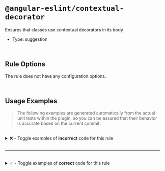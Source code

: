 <!--

  DO NOT EDIT.

  This markdown file was autogenerated using a mixture of the following files as the source of truth for its data:
  - ../../src/rules/contextual-decorator.ts
  - ../../tests/rules/contextual-decorator/cases.ts

  In order to update this file, it is therefore those files which need to be updated, as well as potentially the generator script:
  - ../../../../tools/scripts/generate-rule-docs.ts

-->

<br>

# `@angular-eslint/contextual-decorator`

Ensures that classes use contextual decorators in its body

- Type: suggestion

<br>

## Rule Options

The rule does not have any configuration options.

<br>

## Usage Examples

> The following examples are generated automatically from the actual unit tests within the plugin, so you can be assured that their behavior is accurate based on the current commit.

<br>

<details>
<summary>❌ - Toggle examples of <strong>incorrect</strong> code for this rule</summary>

<br>

#### Default Config

```json
{
  "rules": {
    "@angular-eslint/contextual-decorator": [
      "error"
    ]
  }
}
```

<br>

#### ❌ Invalid Code

```ts
@Injectable({
  providedIn: 'root'
})
class Test {
  @Input()
  ~~~~~~~~
  get label(): string {
    return this._label;
  }
  set label(value: string) {
    this._label = value;
  }
  private _label: string;
}
```

<br>

---

<br>

#### Default Config

```json
{
  "rules": {
    "@angular-eslint/contextual-decorator": [
      "error"
    ]
  }
}
```

<br>

#### ❌ Invalid Code

```ts
@Injectable({
  providedIn: 'root'
})
class Test {
  @Input()
  ~~~~~~~~
  set label(value: string) {
    this._label = value;
  }
  get label(): string {
    return this._label;
  }
  private _label: string;
}
```

<br>

---

<br>

#### Default Config

```json
{
  "rules": {
    "@angular-eslint/contextual-decorator": [
      "error"
    ]
  }
}
```

<br>

#### ❌ Invalid Code

```ts
@Injectable({
  providedIn: 'root'
})
class Test {
  @ViewChild(Pane)
  ~~~~~~~~~~~~~~~~
  set label(value: Pane) {
    doSomething();
  }
}
```

<br>

---

<br>

#### Default Config

```json
{
  "rules": {
    "@angular-eslint/contextual-decorator": [
      "error"
    ]
  }
}
```

<br>

#### ❌ Invalid Code

```ts
@Injectable({
  providedIn: 'root'
})
class Test {
  @HostListener('mouseover')
  ~~~~~~~~~~~~~~~~~~~~~~~~~~
  mouseOver() {
    this.doSomething();
  }
}
```

<br>

---

<br>

#### Default Config

```json
{
  "rules": {
    "@angular-eslint/contextual-decorator": [
      "error"
    ]
  }
}
```

<br>

#### ❌ Invalid Code

```ts
@Injectable({
  providedIn: 'root'
})
class Test {
  constructor(
    @Attribute('test') private readonly test: string
    ~~~~~~~~~~~~~~~~~~
  ) {}
}
```

<br>

---

<br>

#### Default Config

```json
{
  "rules": {
    "@angular-eslint/contextual-decorator": [
      "error"
    ]
  }
}
```

<br>

#### ❌ Invalid Code

```ts
@Injectable({
  providedIn: 'root'
})
class Test {
  @ContentChild(Pane) pane: Pane;
  ~~~~~~~~~~~~~~~~~~~
}
```

<br>

---

<br>

#### Default Config

```json
{
  "rules": {
    "@angular-eslint/contextual-decorator": [
      "error"
    ]
  }
}
```

<br>

#### ❌ Invalid Code

```ts
@Injectable({
  providedIn: 'root'
})
class Test {
  @ContentChildren(Pane, { descendants: true }) arbitraryNestedPanes: QueryList<Pane>;
  ~~~~~~~~~~~~~~~~~~~~~~~~~~~~~~~~~~~~~~~~~~~~~
}
```

<br>

---

<br>

#### Default Config

```json
{
  "rules": {
    "@angular-eslint/contextual-decorator": [
      "error"
    ]
  }
}
```

<br>

#### ❌ Invalid Code

```ts
@Injectable({
  providedIn: 'root'
})
class Test {
  @HostBinding('class.card-outline') private isCardOutline: boolean;
  ~~~~~~~~~~~~~~~~~~~~~~~~~~~~~~~~~~
}
```

<br>

---

<br>

#### Default Config

```json
{
  "rules": {
    "@angular-eslint/contextual-decorator": [
      "error"
    ]
  }
}
```

<br>

#### ❌ Invalid Code

```ts
@NgModule({
  providers: []
})
class Test {
  @Input() label: string;
  ~~~~~~~~
}
```

<br>

---

<br>

#### Default Config

```json
{
  "rules": {
    "@angular-eslint/contextual-decorator": [
      "error"
    ]
  }
}
```

<br>

#### ❌ Invalid Code

```ts
@NgModule({
  providers: []
})
class Test {
  @Output() emitter = new EventEmitter<void>();
  ~~~~~~~~~
}
```

<br>

---

<br>

#### Default Config

```json
{
  "rules": {
    "@angular-eslint/contextual-decorator": [
      "error"
    ]
  }
}
```

<br>

#### ❌ Invalid Code

```ts
@NgModule({
  providers: []
})
class Test {
  @ViewChild(Pane) pane: Pane;
  ~~~~~~~~~~~~~~~~
}
```

<br>

---

<br>

#### Default Config

```json
{
  "rules": {
    "@angular-eslint/contextual-decorator": [
      "error"
    ]
  }
}
```

<br>

#### ❌ Invalid Code

```ts
@NgModule({
  providers: []
})
class Test {
  @ViewChildren(Pane) panes: QueryList<Pane>;
  ~~~~~~~~~~~~~~~~~~~
}
```

<br>

---

<br>

#### Default Config

```json
{
  "rules": {
    "@angular-eslint/contextual-decorator": [
      "error"
    ]
  }
}
```

<br>

#### ❌ Invalid Code

```ts
@NgModule({
  providers: []
})
class Test {
  @ContentChild(Pane) pane: Pane;
  ~~~~~~~~~~~~~~~~~~~

  @Input()
  ~~~~~~~~
  get label(): string {
    return this._label;
  }
  set label(value: string) {
    this._label = value;
  }
  private _label: string;

  @ViewChild(Pane)
  ~~~~~~~~~~~~~~~~
  set label(value: Pane) {
    doSomething();
  }

  get type(): string {
    return this._type;
  }
  set type(value: string) {
    this._type = value;
  }
  private _type: string;

  private prop: string | undefined;

  constructor(
    @Attribute('test') private readonly test: string,
    ~~~~~~~~~~~~~~~~~~
    @Inject(LOCALE_ID) localeId: string
  ) {}

  @HostListener('mouseover')
  ~~~~~~~~~~~~~~~~~~~~~~~~~~
  mouseOver() {
    this.doSomething();
  }

  clickHandler(): void {}
}
```

<br>

---

<br>

#### Default Config

```json
{
  "rules": {
    "@angular-eslint/contextual-decorator": [
      "error"
    ]
  }
}
```

<br>

#### ❌ Invalid Code

```ts
@Pipe({
  name: 'test'
})
class Test {
  @Input()
  ~~~~~~~~
  get label(): string {
    return this._label;
  }
  set label(value: string) {
    this._label = value;
  }
  private _label: string;
}
```

<br>

---

<br>

#### Default Config

```json
{
  "rules": {
    "@angular-eslint/contextual-decorator": [
      "error"
    ]
  }
}
```

<br>

#### ❌ Invalid Code

```ts
@Pipe({
  name: 'test'
})
class Test {
  @Input()
  ~~~~~~~~
  set label(value: string) {
    this._label = value;
  }
  get label(): string {
    return this._label;
  }
  private _label: string;
}
```

<br>

---

<br>

#### Default Config

```json
{
  "rules": {
    "@angular-eslint/contextual-decorator": [
      "error"
    ]
  }
}
```

<br>

#### ❌ Invalid Code

```ts
@Pipe({
  name: 'test'
})
class Test {
  @ViewChild(Pane)
  ~~~~~~~~~~~~~~~~
  set label(value: Pane) {
    doSomething();
  }
}
```

<br>

---

<br>

#### Default Config

```json
{
  "rules": {
    "@angular-eslint/contextual-decorator": [
      "error"
    ]
  }
}
```

<br>

#### ❌ Invalid Code

```ts
@Pipe({
  name: 'test'
})
class Test {
  @HostListener('mouseover')
  ~~~~~~~~~~~~~~~~~~~~~~~~~~
  mouseOver() {
    this.doSomething();
  }
}
```

<br>

---

<br>

#### Default Config

```json
{
  "rules": {
    "@angular-eslint/contextual-decorator": [
      "error"
    ]
  }
}
```

<br>

#### ❌ Invalid Code

```ts
@Pipe({
  name: 'test'
})
class Test {
  constructor(
    @Attribute('test') private readonly test: string
    ~~~~~~~~~~~~~~~~~~
  ) {}
}
```

<br>

---

<br>

#### Default Config

```json
{
  "rules": {
    "@angular-eslint/contextual-decorator": [
      "error"
    ]
  }
}
```

<br>

#### ❌ Invalid Code

```ts
@Pipe({
  name: 'test'
})
class Test {
  @ContentChild(Pane) pane: Pane;
  ~~~~~~~~~~~~~~~~~~~
}
```

<br>

---

<br>

#### Default Config

```json
{
  "rules": {
    "@angular-eslint/contextual-decorator": [
      "error"
    ]
  }
}
```

<br>

#### ❌ Invalid Code

```ts
@Pipe({
  name: 'test'
})
class Test {
  @ContentChildren(Pane, { descendants: true }) arbitraryNestedPanes: QueryList<Pane>;
  ~~~~~~~~~~~~~~~~~~~~~~~~~~~~~~~~~~~~~~~~~~~~~
}
```

<br>

---

<br>

#### Default Config

```json
{
  "rules": {
    "@angular-eslint/contextual-decorator": [
      "error"
    ]
  }
}
```

<br>

#### ❌ Invalid Code

```ts
@Pipe({
  name: 'test'
})
class Test {
  @HostBinding('class.card-outline') private isCardOutline: boolean;
  ~~~~~~~~~~~~~~~~~~~~~~~~~~~~~~~~~~
}
```

<br>

---

<br>

#### Default Config

```json
{
  "rules": {
    "@angular-eslint/contextual-decorator": [
      "error"
    ]
  }
}
```

<br>

#### ❌ Invalid Code

```ts
@Pipe({
  name: 'test'
})
class Test {
  @Input() label: string;
  ~~~~~~~~
}
```

<br>

---

<br>

#### Default Config

```json
{
  "rules": {
    "@angular-eslint/contextual-decorator": [
      "error"
    ]
  }
}
```

<br>

#### ❌ Invalid Code

```ts
@Pipe({
  name: 'test'
})
class Test {
  @Output() emitter = new EventEmitter<void>();
  ~~~~~~~~~
}
```

<br>

---

<br>

#### Default Config

```json
{
  "rules": {
    "@angular-eslint/contextual-decorator": [
      "error"
    ]
  }
}
```

<br>

#### ❌ Invalid Code

```ts
@Pipe({
  name: 'test'
})
class Test {
  @ViewChild(Pane) pane: Pane;
  ~~~~~~~~~~~~~~~~
}
```

<br>

---

<br>

#### Default Config

```json
{
  "rules": {
    "@angular-eslint/contextual-decorator": [
      "error"
    ]
  }
}
```

<br>

#### ❌ Invalid Code

```ts
@Pipe({
  name: 'test'
})
class Test {
  @ViewChildren(Pane) panes: QueryList<Pane>;
  ~~~~~~~~~~~~~~~~~~~
}
```

<br>

---

<br>

#### Default Config

```json
{
  "rules": {
    "@angular-eslint/contextual-decorator": [
      "error"
    ]
  }
}
```

<br>

#### ❌ Invalid Code

```ts
@Pipe({
  name: 'test'
})
class Test {
  @ContentChild(Pane) pane: Pane;
  ~~~~~~~~~~~~~~~~~~~

  @Input()
  ~~~~~~~~
  get label(): string {
    return this._label;
  }
  set label(value: string) {
    this._label = value;
  }
  private _label: string;

  @ViewChild(Pane)
  ~~~~~~~~~~~~~~~~
  set label(value: Pane) {
    doSomething();
  }

  get type(): string {
    return this._type;
  }
  set type(value: string) {
    this._type = value;
  }
  private _type: string;

  private prop: string | undefined;

  constructor(
    @Attribute('test') private readonly test: string,
    ~~~~~~~~~~~~~~~~~~
    @Inject(LOCALE_ID) localeId: string
  ) {}

  @HostListener('mouseover')
  ~~~~~~~~~~~~~~~~~~~~~~~~~~
  mouseOver() {
    this.doSomething();
  }

  clickHandler(): void {}
}
```

<br>

---

<br>

#### Default Config

```json
{
  "rules": {
    "@angular-eslint/contextual-decorator": [
      "error"
    ]
  }
}
```

<br>

#### ❌ Invalid Code

```ts
@Directive({
  selector: 'test'
})
class TestDirective {
  @Input() label: string;
}

@Pipe({
  name: 'test'
})
class Test {
  @Input() label: string;
  ~~~~~~~~
}
```

</details>

<br>

---

<br>

<details>
<summary>✅ - Toggle examples of <strong>correct</strong> code for this rule</summary>

<br>

#### Default Config

```json
{
  "rules": {
    "@angular-eslint/contextual-decorator": [
      "error"
    ]
  }
}
```

<br>

#### ✅ Valid Code

```ts
@Component({
  template: 'Hi!'
})
class Test {
  @Input()
  get label(): string {
    return this._label;
  }
  set label(value: string) {
    this._label = value;
  }
  private _label: string;
}
```

<br>

---

<br>

#### Default Config

```json
{
  "rules": {
    "@angular-eslint/contextual-decorator": [
      "error"
    ]
  }
}
```

<br>

#### ✅ Valid Code

```ts
@Component({
  template: 'Hi!'
})
class Test {
  @Input()
  set label(value: string) {
    this._label = value;
  }
  get label(): string {
    return this._label;
  }
  private _label: string;
}
```

<br>

---

<br>

#### Default Config

```json
{
  "rules": {
    "@angular-eslint/contextual-decorator": [
      "error"
    ]
  }
}
```

<br>

#### ✅ Valid Code

```ts
@Component({
  template: 'Hi!'
})
class Test {
  @ViewChild(Pane)
  set label(value: Pane) {
    doSomething();
  }
}
```

<br>

---

<br>

#### Default Config

```json
{
  "rules": {
    "@angular-eslint/contextual-decorator": [
      "error"
    ]
  }
}
```

<br>

#### ✅ Valid Code

```ts
@Component({
  template: 'Hi!'
})
class Test {
  @HostListener('mouseover')
  mouseOver() {
    this.doSomething();
  }
}
```

<br>

---

<br>

#### Default Config

```json
{
  "rules": {
    "@angular-eslint/contextual-decorator": [
      "error"
    ]
  }
}
```

<br>

#### ✅ Valid Code

```ts
@Component({
  template: 'Hi!'
})
class Test {
  constructor(
    @Host() private readonly host: DynamicHost
  ) {}
}
```

<br>

---

<br>

#### Default Config

```json
{
  "rules": {
    "@angular-eslint/contextual-decorator": [
      "error"
    ]
  }
}
```

<br>

#### ✅ Valid Code

```ts
@Component({
  template: 'Hi!'
})
class Test {
  constructor(
    @Inject(LOCALE_ID) private readonly localeId: string
  ) {}
}
```

<br>

---

<br>

#### Default Config

```json
{
  "rules": {
    "@angular-eslint/contextual-decorator": [
      "error"
    ]
  }
}
```

<br>

#### ✅ Valid Code

```ts
@Component({
  template: 'Hi!'
})
class Test {
  constructor(
    @Optional() testBase: TestBase,
  ) {}
}
```

<br>

---

<br>

#### Default Config

```json
{
  "rules": {
    "@angular-eslint/contextual-decorator": [
      "error"
    ]
  }
}
```

<br>

#### ✅ Valid Code

```ts
@Component({
  template: 'Hi!'
})
class Test {
  constructor(
    @Self() public readonly test: Test,
  ) {}
}
```

<br>

---

<br>

#### Default Config

```json
{
  "rules": {
    "@angular-eslint/contextual-decorator": [
      "error"
    ]
  }
}
```

<br>

#### ✅ Valid Code

```ts
@Component({
  template: 'Hi!'
})
class Test {
  constructor(
    @SkipSelf() protected readonly parentTest: ParentTest
  ) {}
}
```

<br>

---

<br>

#### Default Config

```json
{
  "rules": {
    "@angular-eslint/contextual-decorator": [
      "error"
    ]
  }
}
```

<br>

#### ✅ Valid Code

```ts
@Component({
  template: 'Hi!'
})
class Test {
  @ContentChild(Pane) pane: Pane;
}
```

<br>

---

<br>

#### Default Config

```json
{
  "rules": {
    "@angular-eslint/contextual-decorator": [
      "error"
    ]
  }
}
```

<br>

#### ✅ Valid Code

```ts
@Component({
  template: 'Hi!'
})
class Test {
  @ContentChildren(Pane, { descendants: true }) arbitraryNestedPanes: QueryList<Pane>;
}
```

<br>

---

<br>

#### Default Config

```json
{
  "rules": {
    "@angular-eslint/contextual-decorator": [
      "error"
    ]
  }
}
```

<br>

#### ✅ Valid Code

```ts
@Component({
  template: 'Hi!'
})
class Test {
  @HostBinding('class.card-outline') private isCardOutline: boolean;
}
```

<br>

---

<br>

#### Default Config

```json
{
  "rules": {
    "@angular-eslint/contextual-decorator": [
      "error"
    ]
  }
}
```

<br>

#### ✅ Valid Code

```ts
@Component({
  template: 'Hi!'
})
class Test {
  @Input() label: string;
}
```

<br>

---

<br>

#### Default Config

```json
{
  "rules": {
    "@angular-eslint/contextual-decorator": [
      "error"
    ]
  }
}
```

<br>

#### ✅ Valid Code

```ts
@Component({
  template: 'Hi!'
})
class Test {
  @Output() emitter = new EventEmitter<void>();
}
```

<br>

---

<br>

#### Default Config

```json
{
  "rules": {
    "@angular-eslint/contextual-decorator": [
      "error"
    ]
  }
}
```

<br>

#### ✅ Valid Code

```ts
@Component({
  template: 'Hi!'
})
class Test {
  @ViewChild(Pane)
  set pane(value: Pane) {
    console.log('panel setter called');
  }
}
```

<br>

---

<br>

#### Default Config

```json
{
  "rules": {
    "@angular-eslint/contextual-decorator": [
      "error"
    ]
  }
}
```

<br>

#### ✅ Valid Code

```ts
@Component({
  template: 'Hi!'
})
class Test {
  @ViewChildren(Pane) panes: QueryList<Pane>;
}
```

<br>

---

<br>

#### Default Config

```json
{
  "rules": {
    "@angular-eslint/contextual-decorator": [
      "error"
    ]
  }
}
```

<br>

#### ✅ Valid Code

```ts
@Component({
  template: 'Hi!'
})
class Test {
  @ContentChild(Pane) pane: Pane;

  @Input()
  get label(): string {
    return this._label;
  }
  set label(value: string) {
    this._label = value;
  }
  private _label: string;

  @ViewChild(Pane)
  set label(value: Pane) {
    doSomething();
  }

  get type(): string {
    return this._type;
  }
  set type(value: string) {
    this._type = value;
  }
  private _type: string;

  private prop: string | undefined;

  constructor(
    @Attribute('test') private readonly test: string,
    @Host() @Optional() private readonly host: DynamicHost,
    @Inject(LOCALE_ID) private readonly localeId: string,
    @Inject(TEST_BASE) @Optional() testBase: TestBase,
    @Optional() @Self() public readonly test: Test,
    @Optional() @SkipSelf() protected readonly parentTest: ParentTest
  ) {}

  @HostListener('mouseover')
  mouseOver(): void {
    this.doSomething();
  }

  clickHandler(): void {}
}
```

<br>

---

<br>

#### Default Config

```json
{
  "rules": {
    "@angular-eslint/contextual-decorator": [
      "error"
    ]
  }
}
```

<br>

#### ✅ Valid Code

```ts
@Directive({
  selector: 'test'
})
class Test {
  @Input()
  get label(): string {
    return this._label;
  }
  set label(value: string) {
    this._label = value;
  }
  private _label: string;
}
```

<br>

---

<br>

#### Default Config

```json
{
  "rules": {
    "@angular-eslint/contextual-decorator": [
      "error"
    ]
  }
}
```

<br>

#### ✅ Valid Code

```ts
@Directive({
  selector: 'test'
})
class Test {
  @Input()
  set label(value: string) {
    this._label = value;
  }
  get label(): string {
    return this._label;
  }
  private _label: string;
}
```

<br>

---

<br>

#### Default Config

```json
{
  "rules": {
    "@angular-eslint/contextual-decorator": [
      "error"
    ]
  }
}
```

<br>

#### ✅ Valid Code

```ts
@Directive({
  selector: 'test'
})
class Test {
  @ViewChild(Pane)
  set label(value: Pane) {
    doSomething();
  }
}
```

<br>

---

<br>

#### Default Config

```json
{
  "rules": {
    "@angular-eslint/contextual-decorator": [
      "error"
    ]
  }
}
```

<br>

#### ✅ Valid Code

```ts
@Directive({
  selector: 'test'
})
class Test {
  @HostListener('mouseover')
  mouseOver() {
    this.doSomething();
  }
}
```

<br>

---

<br>

#### Default Config

```json
{
  "rules": {
    "@angular-eslint/contextual-decorator": [
      "error"
    ]
  }
}
```

<br>

#### ✅ Valid Code

```ts
@Directive({
  selector: 'test'
})
class Test {
  constructor(
    @Host() private readonly host: DynamicHost
  ) {}
}
```

<br>

---

<br>

#### Default Config

```json
{
  "rules": {
    "@angular-eslint/contextual-decorator": [
      "error"
    ]
  }
}
```

<br>

#### ✅ Valid Code

```ts
@Directive({
  selector: 'test'
})
class Test {
  constructor(
    @Inject(LOCALE_ID) private readonly localeId: string
  ) {}
}
```

<br>

---

<br>

#### Default Config

```json
{
  "rules": {
    "@angular-eslint/contextual-decorator": [
      "error"
    ]
  }
}
```

<br>

#### ✅ Valid Code

```ts
@Directive({
  selector: 'test'
})
class Test {
  constructor(
    @Optional() testBase: TestBase,
  ) {}
}
```

<br>

---

<br>

#### Default Config

```json
{
  "rules": {
    "@angular-eslint/contextual-decorator": [
      "error"
    ]
  }
}
```

<br>

#### ✅ Valid Code

```ts
@Directive({
  selector: 'test'
})
class Test {
  constructor(
    @Self() public readonly test: Test,
  ) {}
}
```

<br>

---

<br>

#### Default Config

```json
{
  "rules": {
    "@angular-eslint/contextual-decorator": [
      "error"
    ]
  }
}
```

<br>

#### ✅ Valid Code

```ts
@Directive({
  selector: 'test'
})
class Test {
  constructor(
    @SkipSelf() protected readonly parentTest: ParentTest
  ) {}
}
```

<br>

---

<br>

#### Default Config

```json
{
  "rules": {
    "@angular-eslint/contextual-decorator": [
      "error"
    ]
  }
}
```

<br>

#### ✅ Valid Code

```ts
@Directive({
  selector: 'test'
})
class Test {
  @ContentChild(Pane) pane: Pane;
}
```

<br>

---

<br>

#### Default Config

```json
{
  "rules": {
    "@angular-eslint/contextual-decorator": [
      "error"
    ]
  }
}
```

<br>

#### ✅ Valid Code

```ts
@Directive({
  selector: 'test'
})
class Test {
  @ContentChildren(Pane, { descendants: true }) arbitraryNestedPanes: QueryList<Pane>;
}
```

<br>

---

<br>

#### Default Config

```json
{
  "rules": {
    "@angular-eslint/contextual-decorator": [
      "error"
    ]
  }
}
```

<br>

#### ✅ Valid Code

```ts
@Directive({
  selector: 'test'
})
class Test {
  @HostBinding('class.card-outline') private isCardOutline: boolean;
}
```

<br>

---

<br>

#### Default Config

```json
{
  "rules": {
    "@angular-eslint/contextual-decorator": [
      "error"
    ]
  }
}
```

<br>

#### ✅ Valid Code

```ts
@Directive({
  selector: 'test'
})
class Test {
  @Input() label: string;
}
```

<br>

---

<br>

#### Default Config

```json
{
  "rules": {
    "@angular-eslint/contextual-decorator": [
      "error"
    ]
  }
}
```

<br>

#### ✅ Valid Code

```ts
@Directive({
  selector: 'test'
})
class Test {
  @Output() emitter = new EventEmitter<void>();
}
```

<br>

---

<br>

#### Default Config

```json
{
  "rules": {
    "@angular-eslint/contextual-decorator": [
      "error"
    ]
  }
}
```

<br>

#### ✅ Valid Code

```ts
@Directive({
  selector: 'test'
})
class Test {
  @ViewChild(Pane)
  set pane(value: Pane) {
    console.log('panel setter called');
  }
}
```

<br>

---

<br>

#### Default Config

```json
{
  "rules": {
    "@angular-eslint/contextual-decorator": [
      "error"
    ]
  }
}
```

<br>

#### ✅ Valid Code

```ts
@Directive({
  selector: 'test'
})
class Test {
  @ViewChildren(Pane) panes: QueryList<Pane>;
}
```

<br>

---

<br>

#### Default Config

```json
{
  "rules": {
    "@angular-eslint/contextual-decorator": [
      "error"
    ]
  }
}
```

<br>

#### ✅ Valid Code

```ts
@Directive({
  selector: 'test'
})
class Test {
  @ContentChild(Pane) pane: Pane;

  @Input()
  get label(): string {
    return this._label;
  }
  set label(value: string) {
    this._label = value;
  }
  private _label: string;

  @ViewChild(Pane)
  set label(value: Pane) {
    doSomething();
  }

  get type(): string {
    return this._type;
  }
  set type(value: string) {
    this._type = value;
  }
  private _type: string;

  private prop: string | undefined;

  constructor(
    @Attribute('test') private readonly test: string,
    @Host() @Optional() private readonly host: DynamicHost,
    @Inject(LOCALE_ID) private readonly localeId: string,
    @Inject(TEST_BASE) @Optional() testBase: TestBase,
    @Optional() @Self() public readonly test: Test,
    @Optional() @SkipSelf() protected readonly parentTest: ParentTest
  ) {}

  @HostListener('mouseover')
  mouseOver(): void {
    this.doSomething();
  }

  clickHandler(): void {}
}
```

<br>

---

<br>

#### Default Config

```json
{
  "rules": {
    "@angular-eslint/contextual-decorator": [
      "error"
    ]
  }
}
```

<br>

#### ✅ Valid Code

```ts
@Injectable({
  providedIn: 'root'
})
class Test {
  constructor(
    @Host() private readonly host: DynamicHost
  ) {}
}
```

<br>

---

<br>

#### Default Config

```json
{
  "rules": {
    "@angular-eslint/contextual-decorator": [
      "error"
    ]
  }
}
```

<br>

#### ✅ Valid Code

```ts
@Injectable({
  providedIn: 'root'
})
class Test {
  constructor(
    @Inject(LOCALE_ID) private readonly localeId: string
  ) {}
}
```

<br>

---

<br>

#### Default Config

```json
{
  "rules": {
    "@angular-eslint/contextual-decorator": [
      "error"
    ]
  }
}
```

<br>

#### ✅ Valid Code

```ts
@Injectable({
  providedIn: 'root'
})
class Test {
  constructor(
    @Optional() testBase: TestBase,
  ) {}
}
```

<br>

---

<br>

#### Default Config

```json
{
  "rules": {
    "@angular-eslint/contextual-decorator": [
      "error"
    ]
  }
}
```

<br>

#### ✅ Valid Code

```ts
@Injectable({
  providedIn: 'root'
})
class Test {
  constructor(
    @Self() public readonly test: Test,
  ) {}
}
```

<br>

---

<br>

#### Default Config

```json
{
  "rules": {
    "@angular-eslint/contextual-decorator": [
      "error"
    ]
  }
}
```

<br>

#### ✅ Valid Code

```ts
@Injectable({
  providedIn: 'root'
})
class Test {
  constructor(
    @SkipSelf() protected readonly parentTest: ParentTest
  ) {}
}
```

<br>

---

<br>

#### Default Config

```json
{
  "rules": {
    "@angular-eslint/contextual-decorator": [
      "error"
    ]
  }
}
```

<br>

#### ✅ Valid Code

```ts
@Injectable({
  providedIn: 'root'
})
class Test {
  get type(): string {
    return this._type;
  }
  set type(value: string) {
    this._type = value;
  }
  private _type: string;

  private prop: string | undefined;

  constructor(
    @Host() @Optional() private readonly host: DynamicHost,
    @Inject(LOCALE_ID) private readonly localeId: string,
    @Inject(TEST_BASE) @Optional() testBase: TestBase,
    @Optional() @Self() public readonly test: Test,
    @Optional() @SkipSelf() protected readonly parentTest: ParentTest
  ) {}

  clickHandler(): void {}
}
```

<br>

---

<br>

#### Default Config

```json
{
  "rules": {
    "@angular-eslint/contextual-decorator": [
      "error"
    ]
  }
}
```

<br>

#### ✅ Valid Code

```ts
@NgModule({
  providers: []
})
class Test {
  constructor(
    @Host() private readonly host: DynamicHost
  ) {}
}
```

<br>

---

<br>

#### Default Config

```json
{
  "rules": {
    "@angular-eslint/contextual-decorator": [
      "error"
    ]
  }
}
```

<br>

#### ✅ Valid Code

```ts
@NgModule({
  providers: []
})
class Test {
  constructor(
    @Inject(LOCALE_ID) private readonly localeId: string
  ) {}
}
```

<br>

---

<br>

#### Default Config

```json
{
  "rules": {
    "@angular-eslint/contextual-decorator": [
      "error"
    ]
  }
}
```

<br>

#### ✅ Valid Code

```ts
@NgModule({
  providers: []
})
class Test {
  constructor(
    @Optional() testBase: TestBase,
  ) {}
}
```

<br>

---

<br>

#### Default Config

```json
{
  "rules": {
    "@angular-eslint/contextual-decorator": [
      "error"
    ]
  }
}
```

<br>

#### ✅ Valid Code

```ts
@NgModule({
  providers: []
})
class Test {
  constructor(
    @Self() public readonly test: Test,
  ) {}
}
```

<br>

---

<br>

#### Default Config

```json
{
  "rules": {
    "@angular-eslint/contextual-decorator": [
      "error"
    ]
  }
}
```

<br>

#### ✅ Valid Code

```ts
@NgModule({
  providers: []
})
class Test {
  constructor(
    @SkipSelf() protected readonly parentTest: ParentTest
  ) {}
}
```

<br>

---

<br>

#### Default Config

```json
{
  "rules": {
    "@angular-eslint/contextual-decorator": [
      "error"
    ]
  }
}
```

<br>

#### ✅ Valid Code

```ts
@NgModule({
  providers: []
})
class Test {
  get type(): string {
    return this._type;
  }
  set type(value: string) {
    this._type = value;
  }
  private _type: string;

  private prop: string | undefined;

  constructor(
    @Host() @Optional() private readonly host: DynamicHost,
    @Inject(LOCALE_ID) private readonly localeId: string,
    @Inject(TEST_BASE) @Optional() testBase: TestBase,
    @Optional() @Self() public readonly test: Test,
    @Optional() @SkipSelf() protected readonly parentTest: ParentTest
  ) {}

  clickHandler(): void {}
}
```

<br>

---

<br>

#### Default Config

```json
{
  "rules": {
    "@angular-eslint/contextual-decorator": [
      "error"
    ]
  }
}
```

<br>

#### ✅ Valid Code

```ts
@Pipe({
  name: 'test'
})
class Test {
  constructor(
    @Host() private readonly host: DynamicHost
  ) {}
}
```

<br>

---

<br>

#### Default Config

```json
{
  "rules": {
    "@angular-eslint/contextual-decorator": [
      "error"
    ]
  }
}
```

<br>

#### ✅ Valid Code

```ts
@Pipe({
  name: 'test'
})
class Test {
  constructor(
    @Inject(LOCALE_ID) private readonly localeId: string
  ) {}
}
```

<br>

---

<br>

#### Default Config

```json
{
  "rules": {
    "@angular-eslint/contextual-decorator": [
      "error"
    ]
  }
}
```

<br>

#### ✅ Valid Code

```ts
@Pipe({
  name: 'test'
})
class Test {
  constructor(
    @Optional() testBase: TestBase,
  ) {}
}
```

<br>

---

<br>

#### Default Config

```json
{
  "rules": {
    "@angular-eslint/contextual-decorator": [
      "error"
    ]
  }
}
```

<br>

#### ✅ Valid Code

```ts
@Pipe({
  name: 'test'
})
class Test {
  constructor(
    @Self() public readonly test: Test,
  ) {}
}
```

<br>

---

<br>

#### Default Config

```json
{
  "rules": {
    "@angular-eslint/contextual-decorator": [
      "error"
    ]
  }
}
```

<br>

#### ✅ Valid Code

```ts
@Pipe({
  name: 'test'
})
class Test {
  constructor(
    @SkipSelf() protected readonly parentTest: ParentTest
  ) {}
}
```

<br>

---

<br>

#### Default Config

```json
{
  "rules": {
    "@angular-eslint/contextual-decorator": [
      "error"
    ]
  }
}
```

<br>

#### ✅ Valid Code

```ts
@Pipe({
  name: 'test'
})
class Test {
  get type(): string {
    return this._type;
  }
  set type(value: string) {
    this._type = value;
  }
  private _type: string;

  private prop: string | undefined;

  constructor(
    @Host() @Optional() private readonly host: DynamicHost,
    @Inject(LOCALE_ID) private readonly localeId: string,
    @Inject(TEST_BASE) @Optional() testBase: TestBase,
    @Optional() @Self() public readonly test: Test,
    @Optional() @SkipSelf() protected readonly parentTest: ParentTest
  ) {}

  clickHandler(): void {}
}
```

<br>

---

<br>

#### Default Config

```json
{
  "rules": {
    "@angular-eslint/contextual-decorator": [
      "error"
    ]
  }
}
```

<br>

#### ✅ Valid Code

```ts
@Injectable()
class TestService {
  constructor() {}
}

@Component({
  selector: 'app-test',
  template: '<h1>Hello</h1>',
  providers: [TestService]
})
class TestComponent implements OnChanges {
  @Output() emitter = new EventEmitter<void>();

  constructor(private test: TestService) {}
}
```

</details>

<br>
